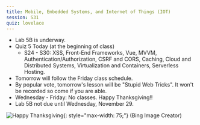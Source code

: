 ```yaml
---
title: Mobile, Embedded Systems, and Internet of Things (IOT)
session: S31
quiz: lovelace
---
```


* Lab 5B is underway.
* Quiz 5 Today (at the beginning of class)
    * S24 - S30: XSS, Front-End Frameworks, Vue, MVVM, Authentication/Authorization, CSRF and CORS, Caching, Cloud and Distributed Systems, Virtualization and Containers, Serverless Hosting.
* Tomorrow will follow the Friday class schedule.
* By popular vote, tomorrow's lesson will be "Stupid Web Tricks". It won't be recorded so come if you are able.
* Wednesday - Friday: No classes. Happy Thanksgiving!!
* Lab 5B not due until Wednesday, November 29.

![Happy Thanksgiving](images/HappyThanksgiving.jpg){: style="max-width: 75;"}
(Bing Image Creator)
